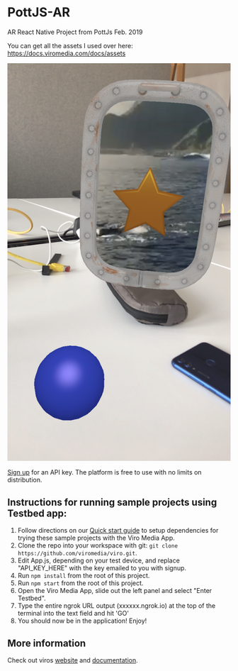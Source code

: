# PottJS-AR
AR React Native Project from PottJs Feb. 2019

You can get all the assets I used over here: https://docs.viromedia.com/docs/assets

<img src="https://raw.githubusercontent.com/parideis/PottJS-AR/master/screenshot-pottjs.png">

[Sign up](https://viromedia.com/signup) for an API key. The platform is free to use with no limits on distribution.

## Instructions for running sample projects using Testbed app:

1. Follow directions on our [Quick start guide](https://docs.viromedia.com/docs/quick-start) to setup dependencies for trying these sample projects with the Viro Media App.
2. Clone the repo into your workspace with git: `git clone https://github.com/viromedia/viro.git`.
3. Edit App.js, depending on your test device, and replace "API_KEY_HERE" with the key emailed to you with signup.
4. Run `npm install` from the root of this project.
5. Run `npm start` from the root of this project.
6. Open the Viro Media App, slide out the left panel and select "Enter Testbed".
7. Type the entire ngrok URL output (xxxxxx.ngrok.io) at the top of the terminal into the text field and hit 'GO'
8. You should now be in the application! Enjoy!

## More information

Check out viros [website](http://www.viromedia.com/) and [documentation](http://docs.viromedia.com/).
